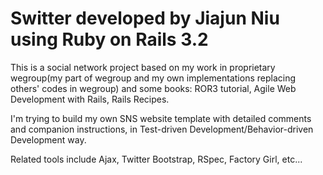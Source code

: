# Switter developed by Jiajun Niu using Ruby on Rails 3.2 

This is a social network project based on my work in proprietary wegroup(my part of wegroup and my own implementations replacing others' codes in wegroup) and some books: ROR3 tutorial, Agile Web Development with Rails, Rails Recipes. 

I'm trying to build my own SNS website template with detailed comments and companion instructions, in Test-driven Development/Behavior-driven Development way.

Related tools include Ajax, Twitter Bootstrap, RSpec, Factory Girl, etc...  
